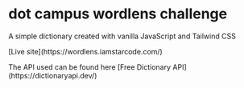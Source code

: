 # dot campus wordlens challenge
A simple dictionary created with vanilla JavaScript and Tailwind CSS
<p>[Live site](https://wordlens.iamstarcode.com/)</p>
The API used can be found here [Free Dictionary API](https://dictionaryapi.dev/)
